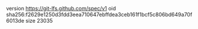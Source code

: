version https://git-lfs.github.com/spec/v1
oid sha256:f2629e1250d3fdd3eea710647ebffdea3ceb161f1bcf5c806bd649a70f6013de
size 23035
